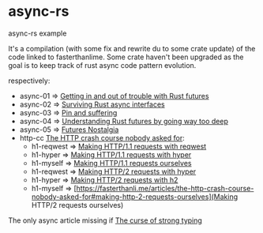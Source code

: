 # async-rs
async-rs example

It's a compilation (with some fix and rewrite du to some crate update) of the code linked to fasterthanlime. 
Some crate haven't been upgraded as the goal is to keep track of rust async code pattern evolution. 

respectively:
* async-01 => [Getting in and out of trouble with Rust futures](https://fasterthanli.me/articles/getting-in-and-out-of-trouble-with-rust-futures)
* async-02 => [Surviving Rust async interfaces](https://fasterthanli.me/articles/surviving-rust-async-interfaces)
* async-03 => [Pin and suffering]([https://fasterthanli.me/articles/getting-in-and-out-of-trouble-with-rust-futures](https://fasterthanli.me/articles/pin-and-suffering))
* async-04 => [Understanding Rust futures by going way too deep](https://fasterthanli.me/articles/understanding-rust-futures-by-going-way-too-deep)
* async-05 => [Futures Nostalgia](https://fasterthanli.me/articles/futures-nostalgia)
* http-cc [The HTTP crash course nobody asked for](https://fasterthanli.me/articles/the-http-crash-course-nobody-asked-for): 
  * h1-reqwest => [Making HTTP/1.1 requests with reqwest](https://fasterthanli.me/articles/the-http-crash-course-nobody-asked-for#making-http-1-1-requests-with-reqwest)
  * h1-hyper => [Making HTTP/1.1 requests with hyper](https://fasterthanli.me/articles/the-http-crash-course-nobody-asked-for#making-http-1-1-requests-with-hyper)
  * h1-myself => [Making HTTP/1.1 requests ourselves](https://fasterthanli.me/articles/the-http-crash-course-nobody-asked-for#making-http-1-1-requests-ourselves)
  * h1-reqwest => [Making HTTP/2 requests with hyper](https://fasterthanli.me/articles/the-http-crash-course-nobody-asked-for#making-http-2-requests-with-hyper)
  * h1-hyper => [Making HTTP/2 requests with h2](https://fasterthanli.me/articles/the-http-crash-course-nobody-asked-for#making-http-2-requests-with-h2)
  * h1-myself => [https://fasterthanli.me/articles/the-http-crash-course-nobody-asked-for#making-http-2-requests-ourselves](Making HTTP/2 requests ourselves)

The only async article missing if [The curse of strong typing](https://fasterthanli.me/articles/the-curse-of-strong-typing)
